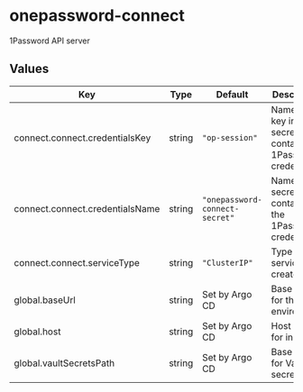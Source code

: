 # onepassword-connect

1Password API server

## Values

| Key | Type | Default | Description |
|-----|------|---------|-------------|
| connect.connect.credentialsKey | string | `"op-session"` | Name of key inside secret containing 1Password credentials |
| connect.connect.credentialsName | string | `"onepassword-connect-secret"` | Name of secret containing the 1Password credentials |
| connect.connect.serviceType | string | `"ClusterIP"` | Type of service to create |
| global.baseUrl | string | Set by Argo CD | Base URL for the environment |
| global.host | string | Set by Argo CD | Host name for ingress |
| global.vaultSecretsPath | string | Set by Argo CD | Base path for Vault secrets |

